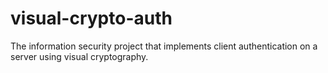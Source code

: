 # visual-crypto-auth
The information security project that implements client authentication on a server using visual cryptography.